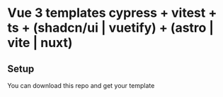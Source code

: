 # Vue 3 templates cypress + vitest + ts + (shadcn/ui | vuetify) + (astro | vite | nuxt)

## Setup

You can download this repo and get your template
